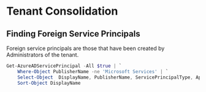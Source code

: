 # Tenant Consolidation

## Finding Foreign Service Principals
Foreign service principals are those that have been created by Administrators of the tenant.

```powershell
Get-AzureADServicePrincipal -All $true | `
    Where-Object PublisherName -ne 'Microsoft Services' | `
    Select-Object  DisplayName, PublisherName, ServicePrincipalType, AppId | `
    Sort-Object DisplayName
```
